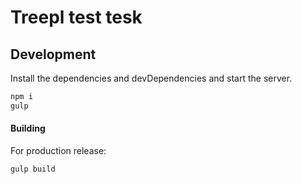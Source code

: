 # Treepl test tesk

## Development

Install the dependencies and devDependencies and start the server.

```sh
npm i
gulp
```

#### Building

For production release:

```sh
gulp build
```
